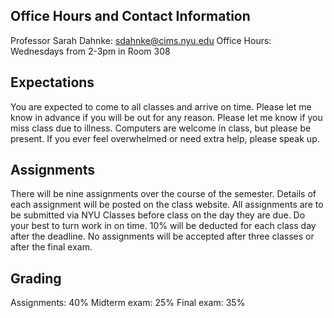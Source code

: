 ## Office Hours and Contact Information
Professor Sarah Dahnke: sdahnke@cims.nyu.edu
Office Hours: Wednesdays from 2-3pm in Room 308

## Expectations
You are expected to come to all classes and arrive on time. 
Please let me know in advance if you will be out for any reason. 
Please let me know if you miss class due to illness. 
Computers are welcome in class, but please be present.
If you ever feel overwhelmed or need extra help, please speak up.

## Assignments 
There will be nine assignments over the course of the semester. 
Details of each assignment will be posted on the class website. 
All assignments are to be submitted via NYU Classes before class on the day they are due. 
Do your best to turn work in on time. 10% will be deducted for each class day after the deadline. 
No assignments will be accepted after three classes or after the final exam.

## Grading
Assignments: 40% 
Midterm exam: 25% 
Final exam: 35%
